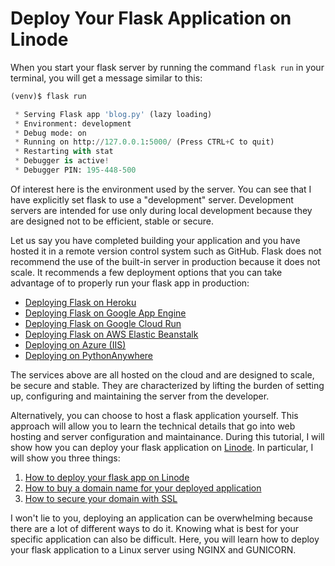 # Deploy Your Flask Application on Linode

When you start your flask server by running the command `flask run` in your terminal, you will get a message similar to this:

```python
(venv)$ flask run

 * Serving Flask app 'blog.py' (lazy loading)
 * Environment: development
 * Debug mode: on
 * Running on http://127.0.0.1:5000/ (Press CTRL+C to quit)
 * Restarting with stat
 * Debugger is active!
 * Debugger PIN: 195-448-500
```

Of interest here is the environment used by the server. You can see that I have explicitly  set flask to use a "development" server. Development servers are intended for use only during local development because they are designed not to be efficient, stable or secure. 

Let us say you have completed building your application and you have hosted it in a remote version control system such as GitHub. Flask does not recommend the use of the built-in server in production because it does not scale. It recommends a few deployment options that you can take advantage of to properly run your flask app in production:


- [Deploying Flask on Heroku](https://devcenter.heroku.com/articles/getting-started-with-python)
- [Deploying Flask on Google App Engine](https://cloud.google.com/appengine/docs/standard/python3/runtime)
- [Deploying Flask on Google Cloud Run](https://cloud.google.com/run/docs/quickstarts/build-and-deploy/python)
- [Deploying Flask on AWS Elastic Beanstalk](https://docs.aws.amazon.com/elasticbeanstalk/latest/dg/create-deploy-python-flask.html)
- [Deploying on Azure (IIS)](https://docs.microsoft.com/en-us/azure/app-service/containers/how-to-configure-python)
- [Deploying on PythonAnywhere](https://help.pythonanywhere.com/pages/Flask/)

The services above are all hosted on the cloud and are designed to scale, be secure and stable. They are characterized by lifting the burden of setting up, configuring and maintaining the server from the developer.

Alternatively, you can choose to host a flask application yourself. This approach will allow you to learn the technical details that go into web hosting and server configuration and maintainance. During this tutorial, I will show how you can deploy your flask application on [Linode](https://www.linode.com/). In particular, I will show you three things:

1. [How to deploy your flask app on Linode](/linode/deploy_on_linode.md)
2. [How to buy a domain name for your deployed application](/linode/buy_domain.md)
3. [How to secure your domain with SSL](/linode/secure_domain_with_ssl.md)

I won't lie to you, deploying an application can be overwhelming because there are a lot of different ways to do it. Knowing what is best for your specific application can also be difficult. Here, you will learn how to deploy your flask application to a Linux server using NGINX and GUNICORN.

